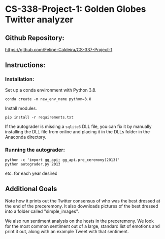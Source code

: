 # CS-338-Project-1: Golden Globes Twitter analyzer

## Github Repository:
https://github.com/Felipe-Caldeira/CS-337-Project-1

## Instructions:

### Installation:

Set up a conda environment with Python 3.8.

```
conda create -n new_env_name python=3.8
```

Install modules.

```
pip install -r requirements.txt
```

If the autograder is missing a `sqlite3` DLL file, you can fix it by manually installing the DLL file from online and placing it in the DLLs folder in the Anaconda directory.

### Running the autograder:

```
python -c 'import gg_api; gg_api.pre_ceremony(2013)'
python autograder.py 2013
```

etc. for each year desired

## Additional Goals

Note how it prints out the Twitter consensus of who was the best dressed at the end of the preceremony. It also downloads pictures of the best dressed into a folder called "simple_images".

We also run sentiment analysis on the hosts in the preceremony. We look for the most common sentiment out of a large, standard list of emotions and print it out, along with an example Tweet with that sentiment.
